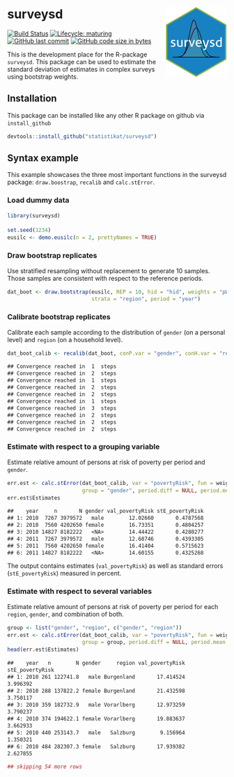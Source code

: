 
surveysd <img src="man/figures/logo.png" align="right" alt="" />
================================================================

[![Build Status](https://travis-ci.org/statistikat/surveysd.svg?branch=master)](https://travis-ci.org/statistikat/surveysd) [![Lifecycle: maturing](https://img.shields.io/badge/lifecycle-maturing-blue.svg)](https://www.tidyverse.org/lifecycle/#maturing) [![GitHub last commit](https://img.shields.io/github/last-commit/statistikat/surveysd.svg)](https://github.com/statistikat/surveysd/commits/master) [![GitHub code size in bytes](https://img.shields.io/github/languages/code-size/statistikat/surveysd.svg)](https://github.com/statistikat/surveysd)

<!--[![Coverage Status](https://coveralls.io/repos/github/statistikat/surveysd/badge.svg?branch=master)](https://coveralls.io/github/statistikat/surveysd?branch=master)-->
<!--[![CRAN](http://www.r-pkg.org/badges/version/surveysd)](https://CRAN.R-project.org/package=surveysd)-->
<!--[![Downloads](http://cranlogs.r-pkg.org/badges/surveysd)](https://CRAN.R-project.org/package=surveysd)-->
<!--[![Mentioned in Awesome Official Statistics ](https://awesome.re/mentioned-badge.svg)](http://www.awesomeofficialstatistics.org)-->
This is the development place for the R-package `surveysd`. This package can be used to estimate the standard deviation of estimates in complex surveys using bootstrap weights.

Installation
------------

This package can be installed like any other R package on github via `install_github`

``` r
devtools::install_github("statistikat/surveysd")
```

Syntax example
--------------

This example showcases the three most important functions in the surveysd package: `draw.boostrap`, `recalib` and `calc.stError`.

### Load dummy data

``` r
library(surveysd)

set.seed(1234)
eusilc <- demo.eusilc(n = 2, prettyNames = TRUE)
```

### Draw bootstrap replicates

Use stratified resampling without replacement to generate 10 samples. Those samples are consistent with respect to the reference periods.

``` r
dat_boot <- draw.bootstrap(eusilc, REP = 10, hid = "hid", weights = "pWeight", 
                           strata = "region", period = "year")
```

### Calibrate bootstrap replicates

Calibrate each sample according to the distribution of `gender` (on a personal level) and `region` (on a household level).

``` r
dat_boot_calib <- recalib(dat_boot, conP.var = "gender", conH.var = "region")
```

    ## Convergence reached in  1  steps 
    ## Convergence reached in  2  steps 
    ## Convergence reached in  1  steps 
    ## Convergence reached in  2  steps 
    ## Convergence reached in  2  steps 
    ## Convergence reached in  1  steps 
    ## Convergence reached in  3  steps 
    ## Convergence reached in  2  steps 
    ## Convergence reached in  2  steps 
    ## Convergence reached in  2  steps

### Estimate with respect to a grouping variable

Estimate relative amount of persons at risk of poverty per period and `gender`.

``` r
err.est <- calc.stError(dat_boot_calib, var = "povertyRisk", fun = weightedRatio,
                        group = "gender", period.diff = NULL, period.mean = NULL)
err.est$Estimates
```

    ##    year     n       N gender val_povertyRisk stE_povertyRisk
    ## 1: 2010  7267 3979572   male        12.02660       0.4787568
    ## 2: 2010  7560 4202650 female        16.73351       0.4804257
    ## 3: 2010 14827 8182222   <NA>        14.44422       0.4280277
    ## 4: 2011  7267 3979572   male        12.68746       0.4393305
    ## 5: 2011  7560 4202650 female        16.41404       0.5715623
    ## 6: 2011 14827 8182222   <NA>        14.60155       0.4325268

The output contains estimates (`val_povertyRisk`) as well as standard errors (`stE_povertyRisk`) measured in percent.

### Estimate with respect to several variables

Estimate relative amount of persons at risk of poverty per period for each `region`, `gender`, and combination of both.

``` r
group <- list("gender", "region", c("gender", "region"))
err.est <- calc.stError(dat_boot_calib, var = "povertyRisk", fun = weightedRatio,
                        group = group, period.diff = NULL, period.mean = NULL)
head(err.est$Estimates)
```

    ##    year   n        N gender     region val_povertyRisk stE_povertyRisk
    ## 1: 2010 261 122741.8   male Burgenland       17.414524        3.996392
    ## 2: 2010 288 137822.2 female Burgenland       21.432598        3.750117
    ## 3: 2010 359 182732.9   male Vorarlberg       12.973259        3.790237
    ## 4: 2010 374 194622.1 female Vorarlberg       19.883637        3.662933
    ## 5: 2010 440 253143.7   male   Salzburg        9.156964        1.350321
    ## 6: 2010 484 282307.3 female   Salzburg       17.939382        2.627855

``` r
## skipping 54 more rows
```
